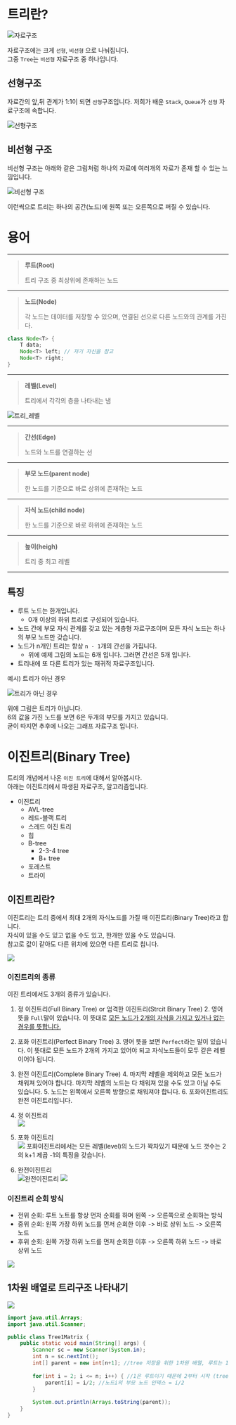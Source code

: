 # 트리란?
![자료구조](https://blogger.googleusercontent.com/img/b/R29vZ2xl/AVvXsEhuFd33PgGqicD1rDojbZLrU2Xx7nv6739KxDbvcTxiWjnWVybQlx_CMD0hnuAOy7Qb-VL2ZMoo7sk58ZzUCBYE9P5i11TSo6giWOeNU6msVT004FvrQFXEi1tBZy78tzSbu_LsO4CLTszO/s1600/1111.PNG)

자료구조에는 크게 `선형`, `비선형` 으로 나눠집니다. <br/>
그중 `Tree`는 `비선형` 자료구조 중 하나입니다.

## 선형구조
자료간의 앞,뒤 관계가 1:1이 되면 `선형`구조입니다.
저희가 배운 `Stack`, `Queue`가 `선형` 자료구조에 속합니다.

![선형구조](https://velog.velcdn.com/images%2Fragnarok_code%2Fpost%2F059eda2b-aa18-465a-bf9d-a398c9850a91%2F%EC%8A%A4%ED%81%AC%EB%A6%B0%EC%83%B7%202021-11-23%20%EC%98%A4%ED%9B%84%2012.11.50.png)

## 비선형 구조
비선형 구조는 아래와 같은 그림처럼 하나의 자료에 여러개의 자료가 존재 할 수 있는 느낌입니다.

![비선형 구조](https://encrypted-tbn0.gstatic.com/images?q=tbn:ANd9GcTNGGlWGRsPNtcIs2c0U0-gWgfoFZwNF36ifckD96hSs2YulfamOpx2NxiAZgBgM6VjVk8&usqp=CAU)

이런씩으로 트리는 하나의 공간(노드)에 원쪽 또는 오른쪽으로 퍼질 수 있습니다.



# 용어

---

> **루트(Root)**
> 
> 트리 구조 중 최상위에 존재하는 노드
---
> **노드(Node)**
> 
>각 노드는 데이터를 저장할 수 있으며, 연결된 선으로 다른 노드와의 관계를 가진다.


```java
class Node<T> {
    T data;
    Node<T> left; // 자기 자신을 참고
    Node<T> right;
}
```
---
> **레벨(Level)**
> 
> 트리에서 각각의 층을 나타내는 냄

![트리_레벨](https://farm5.staticflickr.com/4482/36997131684_89ddd642cf_o.png)

---
> **간선(Edge)**
> 
> 노드와 노드를 연결하는 선
---
> **부모 노드(parent node)**
> 
> 한 노드를 기준으로 바로 상위에 존재하는 노드
---
> **자식 노드(child node)**
> 
> 한 노드를 기준으로 바로 하위에 존재하는 노드
---
> **높이(heigh)**
> 
> 트리 중 최고 레벨
---



## 특징

- 루트 노드는 한개입니다.
  - 0개 이상의 하위 트리로 구성되어 있습니다.
- 노드 간에 부모 자식 관계를 갖고 있는 게층형 자료구조이며 모든 자식 노드는 하나의 부모 노드만 갖습니다.
- 노드가 n개인 트리는 항상 `n - 1`개의 간선을 가집니다.
  - 위에 예제 그림의 노드는 6개 입니다. 그러면 간선은 5개 입니다.
- 트리내에 또 다른 트리가 있는 재귀적 자료구조입니다.

예시) 트리가 아닌 경우

![트리가 아닌 경우](https://img1.daumcdn.net/thumb/R1280x0/?scode=mtistory2&fname=https%3A%2F%2Fblog.kakaocdn.net%2Fdn%2F4pwtu%2Fbtq1By9I93O%2Fzz7ZRsYNpUbKfCwCf0Jno0%2Fimg.png)

위에 그림은 트리가 아닙니다. <br/>
6의 값을 가진 노드를 보면 6은 두개의 부모를 가지고 있습니다.<br/>
굳이 따지면 추후에 나오는 그래프 자료구조 입니다.

# 이진트리(Binary Tree)
트리의 개념에서 나온 `이진 트리`에 대해서 알아봅시다. <br/>
아래는 이진트리에서 파생된 자료구조, 알고리즘입니다.

- 이진트리
  - AVL-tree
  - 레드-블랙 트리
  - 스레드 이진 트리
  - 힙
  - B-tree
    - 2-3-4 tree
    - B+ tree
  - 포레스트
  - 트라이



## 이진트리란?
이진트리는 트리 중에서 최대 2개의 자식노드를 가질 때 이진트리(Binary Tree)라고 합니다.<br/>
자식이 있을 수도 있고 없을 수도 있고, 한개만 있을 수도 있습니다.<br/>
참고로 값이 같아도 다른 위치에 있으면 다른 트리로 칩니다.

![](https://img1.daumcdn.net/thumb/R1280x0/?scode=mtistory2&fname=https%3A%2F%2Fblog.kakaocdn.net%2Fdn%2FPEvrB%2FbtrR1gqqTZR%2F7w5nQZ54VJD4V2hYvkKrl1%2Fimg.png)


### 이진트리의 종류

이진 트리에서도 3개의 종류가 있습니다. 

1. 정 이진트리(Full Binary Tree) or 엄격한 이진트리(Strcit Binary Tree)
   2. 영어 뜻을  `Full`말이 있습니다. 이 뜻대로 <u> 모든 노드가 2개의 자식을 가지고 있거나 없는 경우를 뜻합니다. </u>
2. 포화 이진트리(Perfect Binary Tree)
   3. 영어 뜻을 보면 `Perfect`라는 말이 있습니다. 이 뜻대로 모든 노드가 2개의 가지고 있어야 되고 자식노드들이 모두 같은 레벨이어야 됩니다. 
3. 완전 이진트리(Complete Binary Tree)
   4. 마지막 레벨을 제외하고 모든 노드가 채워져 있어야 합니다. 마지막 레벨의 노드는 다 채워져 있을 수도 있고 아닐 수도 있습니다.
   5. 노드는 왼쪽에서 오른쪽 방향으로 채워져야 합니다.
   6. 포화이진트리도 완전 이진트리입니다.


1. 정 이진트리<br/>
    ![](https://img1.daumcdn.net/thumb/R1280x0/?scode=mtistory2&fname=https%3A%2F%2Fblog.kakaocdn.net%2Fdn%2FbJnMpB%2FbtrRYxmdrSi%2F0g52O6c06nDQhe0Nn3Hti0%2Fimg.png)
2. 포화 이진트리 <br/>
    ![](https://img1.daumcdn.net/thumb/R1280x0/?scode=mtistory2&fname=https%3A%2F%2Fblog.kakaocdn.net%2Fdn%2FSxnzv%2FbtrR3d7hmYL%2FSdkGvG5J1de9D3ypB2IYd1%2Fimg.png)
   포화이진트리에서는 모든 레벨(level)의 노드가 꽉차있기 때문에 노드 갯수는 2의 k+1 제곱 -1의 특징을 갖습니다.
3. 완전이진트리 <br/>
   ![완전이진트리](https://img1.daumcdn.net/thumb/R1280x0/?scode=mtistory2&fname=https%3A%2F%2Fblog.kakaocdn.net%2Fdn%2FbOEc8T%2FbtrR2w7Bx03%2FN4LkDJXvsS2RZsfAK4VOw0%2Fimg.png)
   ![](https://img1.daumcdn.net/thumb/R1280x0/?scode=mtistory2&fname=https%3A%2F%2Fblog.kakaocdn.net%2Fdn%2FOqfFu%2FbtrR2SoQSw7%2F627xyyi27Jj7NbOAs07mZk%2Fimg.png)


### 이진트리 순회 방식

- 전위 순회: 루트 노트를 항상 먼저 순회를 하며 왼쪽 -> 오른쪽으로 순회하는 방식
- 중위 순회: 왼쪽 가장 하위 노드를 먼저 순회한 이후 -> 바로 상위 노드 -> 오른쪽 노드 
- 후위 순회: 왼쪽 가장 하위 노드를 먼저 순회한 이후 -> 오른쪽 하위 노드 -> 바로 상위 노드

![](https://blog.kakaocdn.net/dn/SA71w/btrTHO7twEq/gZ9mV2pYlvHNW0odpOGjM1/img.png)


## 1차원 배열로 트리구조 나타내기

![](https://img1.daumcdn.net/thumb/R1280x0/?scode=mtistory2&fname=https%3A%2F%2Fblog.kakaocdn.net%2Fdn%2FqX1r8%2FbtqMARP7ACw%2FVHcTg5NA690ZemH9J55fP0%2Fimg.png)
```java
import java.util.Arrays;
import java.util.Scanner;

public class Tree1Matrix {
	public static void main(String[] args) {
		Scanner sc = new Scanner(System.in);
		int n = sc.nextInt();
		int[] parent = new int[n+1]; //tree 저장을 위한 1차원 배열, 루트는 1부터 시작하기 때문에 n+1
		
		for(int i = 2; i <= n; i++) { //1은 루트이기 때문에 2부터 시작 (tree[1] = 0)
			parent[i] = i/2; //노드i의 부모 노드 인덱스 = i/2
		}
		
		System.out.println(Arrays.toString(parent));
	}
}

```